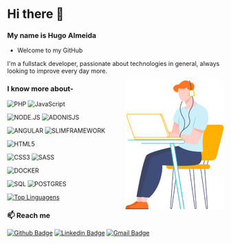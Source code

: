 # Hi there 👋

### My name is Hugo Almeida 
- Welcome to my GitHub


I'm a fullstack developer, passionate about technologies in general, always looking to improve every day more.


<img align="right" height="300px" src="https://github.com/HUGOALMEIDARAMOS/HUGOALMEIDARAMOS/blob/main/character-18.svg" />


### I know more about- </br>


![PHP](https://img.shields.io/badge/-PHP-777BB4?style=for-the-badge&logo=PHP&logoColor=ffffff)
![JavaScript](https://img.shields.io/badge/-JAVASCRIPT-F7DF1E?style=for-the-badge&logo=JAVASCRIPT&logoColor=ffffff)

![NODE.JS](https://img.shields.io/badge/-NODE.JS-339933?style=for-the-badge&logo=NODE.JS)
![ADONISJS](https://img.shields.io/badge/-ADONISJS-220052?style=for-the-badge&logo=ADONISJS)

![ANGULAR](https://img.shields.io/badge/-ANGULAR-DD0031?style=for-the-badge&logo=ANGULAR&logoColor=ffffff)
![SLIMFRAMEWORK](https://img.shields.io/badge/-SLIMFRAMEWORK-000000?style=for-the-badge&logo=SLIMFRAMEWORK&logoColor=ffffff)

![HTML5](https://img.shields.io/badge/-HTML5-E34F26?style=for-the-badge&logo=HTML5&logoColor=ffffff)


![CSS3](https://img.shields.io/badge/-CSS3-1572B6?style=for-the-badge&logo=CSS3)
![SASS](https://img.shields.io/badge/-SASS-CC6699?style=for-the-badge&logo=SASS&logoColor=ffffff)



![DOCKER](https://img.shields.io/badge/-DOCKER-2496ED?style=for-the-badge&logo=DOCKER&logoColor=ffffff)

![SQL](https://img.shields.io/badge/-MYSQL-4479A1?style=for-the-badge&logo=MySQL&logoColor=ffffff)
![POSTGRES](https://img.shields.io/badge/-POSTGRES-336791?style=for-the-badge&logo=POSTGRESQL)


[![Top Linguagens](https://github-readme-stats.vercel.app/api?username=hugoalmeidaramos&show_icons=true&hide=contribs,prs&cache_seconds=86400&theme=highcontrast)](https://github.com/hugoalmeidaramos/github-readme-stats)


### :mailbox: Reach me	
[![Github Badge](https://img.shields.io/badge/-Github-orange?style=flat-square&logo=Github&logoColor=white&link=https://www.github.com/HUGOALMEIDARAMOS/)](https://www.github.com/HUGOALMEIDARAMOS/)
[![Linkedin Badge](https://img.shields.io/badge/-LinkedIn-blue?style=flat-square&logo=Linkedin&logoColor=white&link=https://www.linkedin.com/in/hugo-leonardo-ramos-almeida/)](https://www.linkedin.com/in/hugo-leonardo-ramos-almeida/)
[![Gmail Badge](https://img.shields.io/badge/-Gmail-c14438?style=flat-square&logo=Gmail&logoColor=white&link=mailto:hugo.undb@gmail.com)](mailto:hugo.undb@gmail.com)

